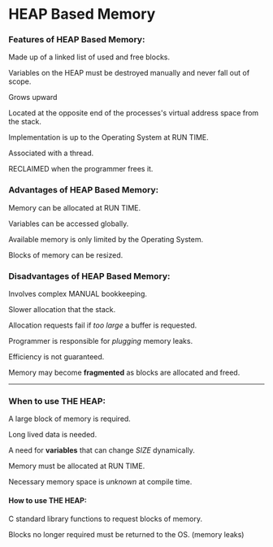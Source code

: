# HEAP Based Memory


### Features of HEAP Based Memory:

Made up of a linked list of used and free blocks.

Variables on the HEAP must be destroyed manually and never fall out of scope.

Grows upward

Located at the opposite end of the processes's virtual address space from the stack.

Implementation is up to the Operating System at RUN TIME.

Associated with a thread.

RECLAIMED when the programmer frees it.

### Advantages of HEAP Based Memory:

Memory can be allocated at RUN TIME.

Variables can be accessed globally.

Available memory is only limited by the Operating System.

Blocks of memory can be resized.

### Disadvantages of HEAP Based Memory:

Involves complex MANUAL bookkeeping.

Slower allocation that the stack.

Allocation requests fail if *too large* a buffer is requested.

Programmer is responsible for *plugging* memory leaks.

Efficiency is not guaranteed.

Memory may become **fragmented** as blocks are allocated and freed.

---
### When to use THE HEAP:

A large block of memory is required.

Long lived data is needed.

A need for **variables** that can change *SIZE* dynamically.

Memory must be allocated at RUN TIME.

Necessary memory space is *unknown* at compile time.

#### How to use THE HEAP:

C standard library functions to request blocks of memory.

Blocks no longer required must be returned to the OS. (memory leaks)
 